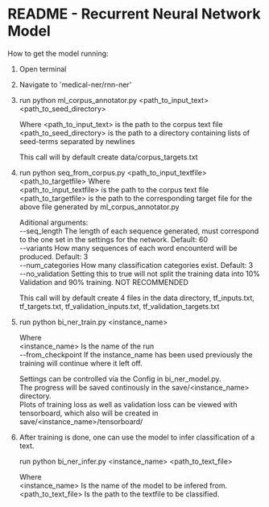 # README - Recurrent Neural Network Model
How to get the model running:

1. Open terminal
2. Navigate to 'medical-ner/rnn-ner'
3. run python ml_corpus_annotator.py \<path_to_input_text\> \<path_to_seed_directory\>

    Where 
    \<path_to_input_text\> is the path to the corpus text file
    \<path_to_seed_directory\> is the path to a directory containing lists of seed-terms separated by newlines

    This call will by default create data/corpus_targets.txt

4. run python seq_from_corpus.py \<path_to_input_textfile\> \<path_to_targetfile\>
    Where  
    \<path_to_input_textfile\> is the path to the corpus text file
    \<path_to_targetfile\> is the path to the corresponding target file for the above file generated by ml_corpus_annotator.py

    Aditional arguments:  
    --seq_length        The length of each sequence generated, must correspond to the one set in the settings for the network. Default: 60  
    --variants          How many sequences of each word encounterd will be produced. Default: 3  
    --num_categories    How many classification categories exist. Default: 3  
    --no_validation     Setting this to true will not split the training data into 10% Validation and 90% training. NOT RECOMMENDED  

    This call will by default create 4 files in the data directory, tf_inputs.txt, tf_targets.txt, tf_validation_inputs.txt, tf_validation_targets.txt

5. run python bi_ner_train.py \<instance_name\>  

    Where  
    \<instance_name\>     Is the name of the run   
    --from_checkpoint   If the instance_name has been used previously the training will continue where it left off.  

    Settings can be controlled via the Config in bi_ner_model.py.  
    The progress will be saved continously in the save/<instance_name> directory.  
    Plots of training loss as well as validation loss can be viewed with tensorboard, which also will be created in save/<instance_name>/tensorboard/


6. After training is done, one can use the model to infer classification of a text.  

    run python bi_ner_infer.py <instance_name> <path_to_text_file>  

    Where  
    <instance_name>     Is the name of the model to be infered from.  
    <path_to_text_file> Is the path to the textfile to be classified.  

